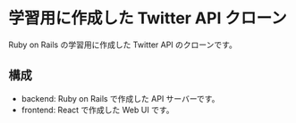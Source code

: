 # 学習用に作成した Twitter API クローン

Ruby on Rails の学習用に作成した Twitter API のクローンです。

## 構成

- backend: Ruby on Rails で作成した API サーバーです。
- frontend: React で作成した Web UI です。

